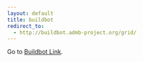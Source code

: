 ```yaml
---
layout: default
title: buildbot
redirect_to: 
  - http://buildbot.admb-project.org/grid/
---
```


Go to [Buildbot Link](http://buildbot.admb-project.org/grid).
